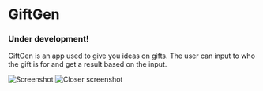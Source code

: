 # GiftGen
### Under development!
GiftGen is an app used to give you ideas on gifts.
The user can input to who the gift is for and get a result based on the input.

![Screenshot](https://i.ibb.co/GdkgV5s/Screenshot-from-2022-03-03-17-09-47.png)
![Closer screenshot](https://i.ibb.co/4jsJfVs/Screenshot-from-2022-03-03-17-09-47.png)
